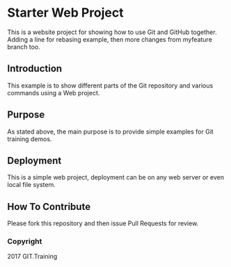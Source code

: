 # Starter Web Project

This is a website project for showing how to use Git and GitHub together.
Adding a line for rebasing example, then more changes from myfeature branch too.

## Introduction

This example is to show different parts of the Git repository and various commands using a Web project.

## Purpose

As stated above, the main purpose is to provide simple examples for Git training demos.

## Deployment

This is a simple web project, deployment can be on any web server or even local file system.

## How To Contribute

Please fork this repository and then issue Pull Requests for review.

### Copyright

2017 GIT.Training